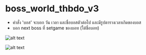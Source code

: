 # boss_world_thbdo_v3

- คำสั่ง 'บอส' จะบอก วัน เวลา และชื่อบอสตัวต่อไป และมีรูปตารางเวลาเกิดของบอส
- บอก next boss ที่ setgame ของบอท (ใต้ชื่อบอท)

![alt text](https://cdn.discordapp.com/attachments/438242858512941057/465582068542210058/unknown.png)

![alt text](https://raw.githubusercontent.com/yoterz/boss_world_thbdo_v3/master/pic/bosstablez.png)




